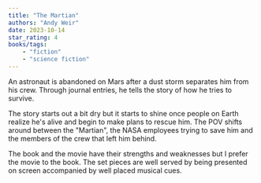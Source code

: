 ```yaml
---
title: "The Martian"
authors: "Andy Weir"
date: 2023-10-14
star_rating: 4
books/tags:
    - "fiction"
    - "science fiction"
---
```

An astronaut is abandoned on Mars after a dust storm separates him from his crew. Through journal entries, he tells the story of how he tries to survive.

The story starts out a bit dry but it starts to shine once people on Earth realize he's alive and begin to make plans to rescue him. The POV shifts around between the "Martian", the NASA employees trying to save him and the members of the crew that left him behind.

The book and the movie have their strengths and weaknesses but I prefer the movie to the book. The set pieces are well served by being presented on screen accompanied by well placed musical cues.